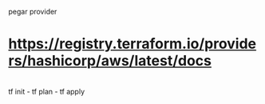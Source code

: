 pegar provider 

# https://registry.terraform.io/providers/hashicorp/aws/latest/docs


<br>
tf init - tf plan - tf apply 